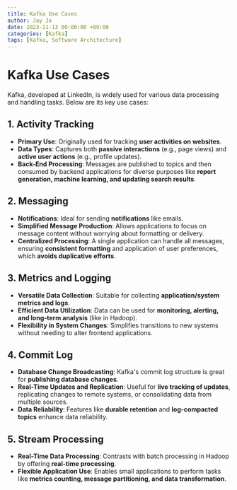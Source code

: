 ```yaml
---
title: Kafka Use Cases
author: Jay Jo
date: 2023-11-13 00:00:00 +09:00
categories: [Kafka]
tags: [Kafka, Software Architecture]
---
```


# Kafka Use Cases

Kafka, developed at LinkedIn, is widely used for various data processing and handling tasks. Below are its key use cases:

## 1. **Activity Tracking**
- **Primary Use**: Originally used for tracking **user activities on websites**.
- **Data Types**: Captures both **passive interactions** (e.g., page views) and **active user actions** (e.g., profile updates).
- **Back-End Processing**: Messages are published to topics and then consumed by backend applications for diverse purposes like **report generation, machine learning, and updating search results**.

## 2. **Messaging**
- **Notifications**: Ideal for sending **notifications** like emails.
- **Simplified Message Production**: Allows applications to focus on message content without worrying about formatting or delivery.
- **Centralized Processing**: A single application can handle all messages, ensuring **consistent formatting** and application of user preferences, which **avoids duplicative efforts**.

## 3. **Metrics and Logging**
- **Versatile Data Collection**: Suitable for collecting **application/system metrics and logs**.
- **Efficient Data Utilization**: Data can be used for **monitoring, alerting, and long-term analysis** (like in Hadoop).
- **Flexibility in System Changes**: Simplifies transitions to new systems without needing to alter frontend applications.

## 4. **Commit Log**
- **Database Change Broadcasting**: Kafka's commit log structure is great for **publishing database changes**.
- **Real-Time Updates and Replication**: Useful for **live tracking of updates**, replicating changes to remote systems, or consolidating data from multiple sources.
- **Data Reliability**: Features like **durable retention** and **log-compacted topics** enhance data reliability.

## 5. **Stream Processing**
- **Real-Time Data Processing**: Contrasts with batch processing in Hadoop by offering **real-time processing**.
- **Flexible Application Use**: Enables small applications to perform tasks like **metrics counting, message partitioning, and data transformation**.

